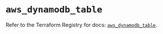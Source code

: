 # `aws_dynamodb_table`

Refer to the Terraform Registry for docs: [`aws_dynamodb_table`](https://registry.terraform.io/providers/hashicorp/aws/6.13.0/docs/resources/dynamodb_table).
